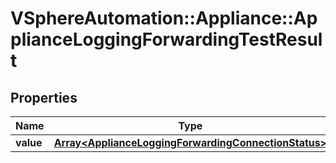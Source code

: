 # VSphereAutomation::Appliance::ApplianceLoggingForwardingTestResult

## Properties
Name | Type | Description | Notes
------------ | ------------- | ------------- | -------------
**value** | [**Array&lt;ApplianceLoggingForwardingConnectionStatus&gt;**](ApplianceLoggingForwardingConnectionStatus.md) |  | 


